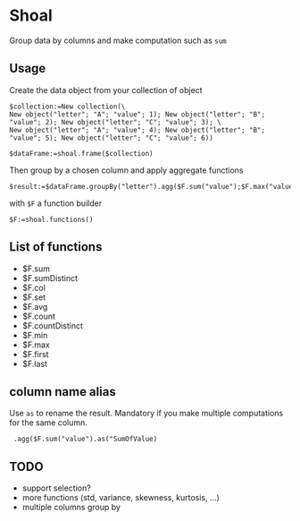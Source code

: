 # Shoal

Group data by columns and make computation such as `sum`

## Usage

Create the data object from your collection of object

```4d
$collection:=New collection(\
New object("letter"; "A"; "value"; 1); New object("letter"; "B"; "value"; 2); New object("letter"; "C"; "value"; 3); \
New object("letter"; "A"; "value"; 4); New object("letter"; "B"; "value"; 5); New object("letter"; "C"; "value"; 6))

$dataFrame:=shoal.frame($collection)
```

Then group by a chosen column and apply aggregate functions

```4d
$result:=$dataFrame.groupBy("letter").agg($F.sum("value");$F.max("value").as("maxValue"))
```

with `$F` a function builder

```4d
$F:=shoal.functions()
```

## List of functions

- $F.sum
- $F.sumDistinct
- $F.col
- $F.set
- $F.avg
- $F.count
- $F.countDistinct
- $F.min
- $F.max
- $F.first
- $F.last

## column name alias

Use `as` to rename the result. Mandatory if you make multiple computations for the same column.

```4d
 .agg($F.sum("value").as("SumOfValue)
```

## TODO

- support selection?
- more functions (std, variance, skewness, kurtosis, ...)
- multiple columns group by
